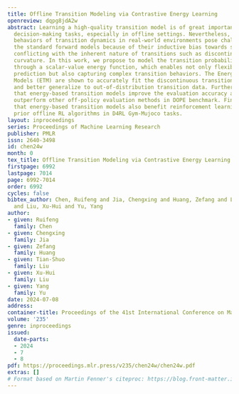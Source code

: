 ```yaml
---
title: Offline Transition Modeling via Contrastive Energy Learning
openreview: dqpg8jdA2w
abstract: Learning a high-quality transition model is of great importance for sequential
  decision-making tasks, especially in offline settings. Nevertheless, the complex
  behaviors of transition dynamics in real-world environments pose challenges for
  the standard forward models because of their inductive bias towards smooth regressors,
  conflicting with the inherent nature of transitions such as discontinuity or large
  curvature. In this work, we propose to model the transition probability implicitly
  through a scalar-value energy function, which enables not only flexible distribution
  prediction but also capturing complex transition behaviors. The Energy-based Transition
  Models (ETM) are shown to accurately fit the discontinuous transition functions
  and better generalize to out-of-distribution transition data. Furthermore, we demonstrate
  that energy-based transition models improve the evaluation accuracy and significantly
  outperform other off-policy evaluation methods in DOPE benchmark. Finally, we show
  that energy-based transition models also benefit reinforcement learning and outperform
  prior offline RL algorithms in D4RL Gym-Mujoco tasks.
layout: inproceedings
series: Proceedings of Machine Learning Research
publisher: PMLR
issn: 2640-3498
id: chen24w
month: 0
tex_title: Offline Transition Modeling via Contrastive Energy Learning
firstpage: 6992
lastpage: 7014
page: 6992-7014
order: 6992
cycles: false
bibtex_author: Chen, Ruifeng and Jia, Chengxing and Huang, Zefang and Liu, Tian-Shuo
  and Liu, Xu-Hui and Yu, Yang
author:
- given: Ruifeng
  family: Chen
- given: Chengxing
  family: Jia
- given: Zefang
  family: Huang
- given: Tian-Shuo
  family: Liu
- given: Xu-Hui
  family: Liu
- given: Yang
  family: Yu
date: 2024-07-08
address:
container-title: Proceedings of the 41st International Conference on Machine Learning
volume: '235'
genre: inproceedings
issued:
  date-parts:
  - 2024
  - 7
  - 8
pdf: https://proceedings.mlr.press/v235/chen24w/chen24w.pdf
extras: []
# Format based on Martin Fenner's citeproc: https://blog.front-matter.io/posts/citeproc-yaml-for-bibliographies/
---
```

